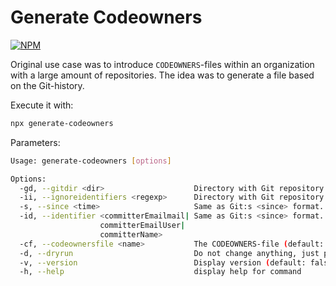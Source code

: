 # Generate Codeowners

[![NPM](https://img.shields.io/npm/v/generate-codeowners.svg?style=flat-square)](https://www.npmjs.com/package/generate-codeowners)

Original use case was to introduce `CODEOWNERS`-files within an organization with a large amount of repositories. The idea was to generate a file based on the Git-history.

Execute it with:

```sh
npx generate-codeowners
```

Parameters:

```sh
Usage: generate-codeowners [options]

Options:
  -gd, --gitdir <dir>                    Directory with Git repository. (default: "generate-codeowners")
  -ii, --ignoreidentifiers <regexp>      Directory with Git repository. (default: ["noreply"])
  -s, --since <time>                     Same as Git:s <since> format. (default: "365.day.ago")
  -id, --identifier <committerEmailmail| Same as Git:s <since> format. (default: "committerEmailmail")
                    committerEmailUser|
                    committerName>
  -cf, --codeownersfile <name>           The CODEOWNERS-file (default: "CODEOWNERS")
  -d, --dryrun                           Do not change anything, just print what would be changed. (default: false)
  -v, --version                          Display version (default: false)
  -h, --help                             display help for command
```
